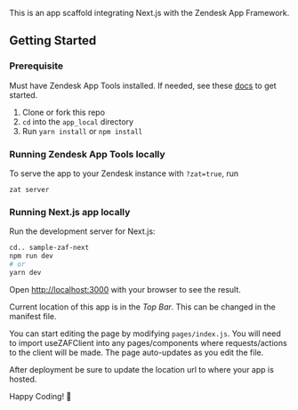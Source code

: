 This is an app scaffold integrating Next.js with the Zendesk App Framework.

## Getting Started 

### Prerequisite
Must have Zendesk App Tools installed. If needed, see these [docs](https://developer.zendesk.com/documentation/apps/zendesk-app-tools-zat/installing-and-using-the-zendesk-apps-tools/) to get started.

1. Clone or fork this repo
2. `cd` into the `app_local` directory
3. Run `yarn install` or `npm install`

### Running Zendesk App Tools locally

To serve the app to your Zendesk instance with `?zat=true`, run

```
zat server
```

### Running Next.js app locally

Run the development server for Next.js:

```bash
cd.. sample-zaf-next
npm run dev
# or
yarn dev
```

Open [http://localhost:3000](http://localhost:3000) with your browser to see the result.

Current location of this app is in the *Top Bar*. This can be changed in the manifest file.

You can start editing the page by modifying `pages/index.js`. You will need to import useZAFClient into any pages/components where requests/actions to the client will be made. The page auto-updates as you edit the file. 

After deployment be sure to update the location url to where your app is hosted.

Happy Coding! 🥳
